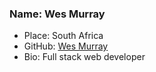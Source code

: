 ### Name: Wes Murray
- Place: South Africa
- GitHub: [Wes Murray](https://github.com/getwes)
- Bio: Full stack web developer
